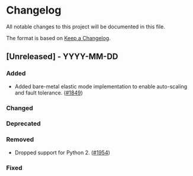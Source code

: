 # Changelog

All notable changes to this project will be documented in this file.

The format is based on [Keep a Changelog](https://keepachangelog.com/en/1.0.0/).

## [Unreleased] - YYYY-MM-DD

### Added

- Added bare-metal elastic mode implementation to enable auto-scaling and fault tolerance. ([#1849](https://github.com/horovod/horovod/pull/1849))

### Changed

### Deprecated

### Removed

- Dropped support for Python 2. ([#1954](https://github.com/horovod/horovod/pull/1954))

### Fixed
